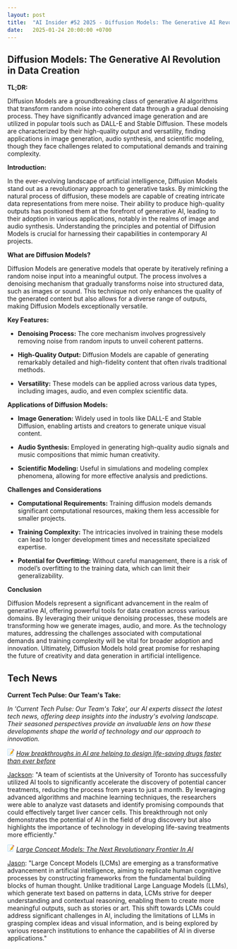 ```yaml
---
layout: post
title:  "AI Insider #52 2025 - Diffusion Models: The Generative AI Revolution in Data Creation"
date:   2025-01-24 20:00:00 +0700
---
```


## Diffusion Models: The Generative AI Revolution in Data Creation

**TL;DR:** 

Diffusion Models are a groundbreaking class of generative AI algorithms that transform random noise into coherent data through a gradual denoising process. They have significantly advanced image generation and are utilized in popular tools such as DALL-E and Stable Diffusion. These models are characterized by their high-quality output and versatility, finding applications in image generation, audio synthesis, and scientific modeling, though they face challenges related to computational demands and training complexity.


__Introduction:__

In the ever-evolving landscape of artificial intelligence, Diffusion Models stand out as a revolutionary approach to generative tasks. By mimicking the natural process of diffusion, these models are capable of creating intricate data representations from mere noise. Their ability to produce high-quality outputs has positioned them at the forefront of generative AI, leading to their adoption in various applications, notably in the realms of image and audio synthesis. Understanding the principles and potential of Diffusion Models is crucial for harnessing their capabilities in contemporary AI projects.

__What are Diffusion Models?__

Diffusion Models are generative models that operate by iteratively refining a random noise input into a meaningful output. The process involves a denoising mechanism that gradually transforms noise into structured data, such as images or sound. This technique not only enhances the quality of the generated content but also allows for a diverse range of outputs, making Diffusion Models exceptionally versatile.

__Key Features:__

* **Denoising Process:** The core mechanism involves progressively removing noise from random inputs to unveil coherent patterns.

* **High-Quality Output:** Diffusion Models are capable of generating remarkably detailed and high-fidelity content that often rivals traditional methods.

* **Versatility:** These models can be applied across various data types, including images, audio, and even complex scientific data.


__Applications of Diffusion Models:__

* **Image Generation:** Widely used in tools like DALL-E and Stable Diffusion, enabling artists and creators to generate unique visual content.

* **Audio Synthesis:** Employed in generating high-quality audio signals and music compositions that mimic human creativity.

* **Scientific Modeling:** Useful in simulations and modeling complex phenomena, allowing for more effective analysis and predictions.


__Challenges and Considerations__

* **Computational Requirements:** Training diffusion models demands significant computational resources, making them less accessible for smaller projects.

* **Training Complexity:** The intricacies involved in training these models can lead to longer development times and necessitate specialized expertise.

* **Potential for Overfitting:** Without careful management, there is a risk of model’s overfitting to the training data, which can limit their generalizability.


__Conclusion__

Diffusion Models represent a significant advancement in the realm of generative AI, offering powerful tools for data creation across various domains. By leveraging their unique denoising processes, these models are transforming how we generate images, audio, and more. As the technology matures, addressing the challenges associated with computational demands and training complexity will be vital for broader adoption and innovation. Ultimately, Diffusion Models hold great promise for reshaping the future of creativity and data generation in artificial intelligence.


## Tech News

__Current Tech Pulse: Our Team's Take:__

*In 'Current Tech Pulse: Our Team's Take', our AI experts dissect the latest tech news, offering deep insights into the industry's evolving landscape. Their seasoned perspectives provide an invaluable lens on how these developments shape the world of technology and our approach to innovation.*


![memo](/assets/images/memo16.png) *[How breakthroughs in AI are helping to design life-saving drugs faster than ever before](https://edition.cnn.com/2025/01/23/business/video/ai-tools-cancer-treatment-discovery-digvid)*

[Jackson](https://www.linkedin.com/in/jackson-cates-315a0b1ab/): "A team of scientists at the University of Toronto has successfully utilized AI tools to significantly accelerate the discovery of potential cancer treatments, reducing the process from years to just a month. By leveraging advanced algorithms and machine learning techniques, the researchers were able to analyze vast datasets and identify promising compounds that could effectively target liver cancer cells. This breakthrough not only demonstrates the potential of AI in the field of drug discovery but also highlights the importance of technology in developing life-saving treatments more efficiently."

![memo](/assets/images/memo16.png) *[Large Concept Models: The Next Revolutionary Frontier In AI](https://www.forbes.com/councils/forbestechcouncil/2025/01/23/large-concept-models-the-next-revolutionary-frontier-in-ai)*

[Jason](https://www.linkedin.com/in/jason-bengtson-b8a9a83b): "Large Concept Models (LCMs) are emerging as a transformative advancement in artificial intelligence, aiming to replicate human cognitive processes by constructing frameworks from the fundamental building blocks of human thought. Unlike traditional Large Language Models (LLMs), which generate text based on patterns in data, LCMs strive for deeper understanding and contextual reasoning, enabling them to create more meaningful outputs, such as stories or art. This shift towards LCMs could address significant challenges in AI, including the limitations of LLMs in grasping complex ideas and visual information, and is being explored by various research institutions to enhance the capabilities of AI in diverse applications."

